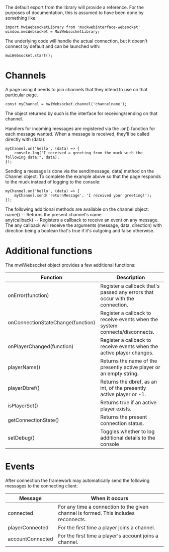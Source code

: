 The default export from the library will provide a reference. For the purposes of documentation, this is assumed to have been done by something like:

```
import MwiWebsocketLibrary from 'muckwebinterface-websocket'
window.mwiWebsocket = MwiWebsocketLibrary; 
```

The underlying code will handle the actual connection, but it doesn't connect by default and can be launched with:

```
mwiWebsocket.start();
```

# Channels

A page using it needs to join channels that they intend to use on that particular page.
```
const myChannel = mwiWebsocket.channel('channelname');
```

The object returned by such is the interface for receiving/sending on that channel.

Handlers for incoming messages are registered via the .on() function for each message wanted. When a message is received, they'll be called directly with (data).
```
myChannel.on('hello', (data) => {
    console.log("I received a greeting from the muck with the following data:", data);
});
```

Sending a message is done via the send(message, data) method on the Channel object. To complete the example above so that the page responds to the muck instead of logging to the console:
```
myChannel.on('hello', (data) => {
    myChannel.send('returnMessage', 'I received your greeting!');
});

```

The following additional methods are available on the channel object:  
name()        -- Returns the present channel's name.  
any(callback) -- Registers a callback to receive an event on any message.  
The any callback will receive the arguments (message, data, direction) with direction being a boolean that's true if it's outgoing and false otherwise.  

# Additional functions
The mwiWebsocket object provides a few additional functions:

| Function                          | Description                                                                  |
|-----------------------------------|------------------------------------------------------------------------------|
| onError(function)                 | Register a callback that's passed any errors that occur with the connection. |  
| onConnectionStateChange(function) | Register a callback to receive events when the system connects/disconnects.  |  
| onPlayerChanged(function)         | Register a callback to receive events when the active player changes.        |  
| playerName()                      | Returns the name of the presently active player or an empty string.          |
| playerDbref()                     | Returns the dbref, as an int, of the presently active player or -1.          |
| isPlayerSet()                     | Returns true if an active player exists.                                     |
| getConnectionState()              | Returns the present connection status.                                       |
| setDebug()                        | Toggles whether to log additional details to the console                     |

# Events
After connection the framework may automatically send the following messages to the connecting client:

| Message          | When it occurs                                                                      |
|------------------|-------------------------------------------------------------------------------------|
| connected        | For any time a connection to the given channel is formed. This includes reconnects. |
| playerConnected  | For the first time a player joins a channel.                                        |
| accountConnected | For the first time a player's account joins a channel.                              |
